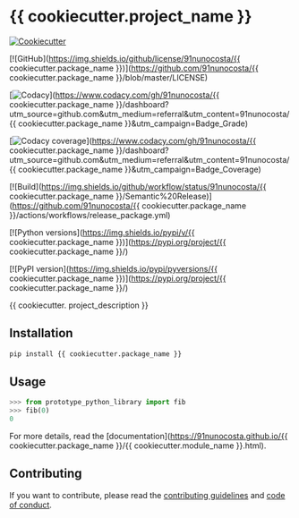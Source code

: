 # {{ cookiecutter.project_name }}

[![Cookiecutter](https://img.shields.io/badge/built%20with-Cookiecutter-ff69b4.svg?logo=cookiecutter)](https://github.com/91nunocosta/python-package-cookiecutter/releases/tag/v0.3.0)

[![GitHub](https://img.shields.io/github/license/91nunocosta/{{ cookiecutter.package_name }})](https://github.com/91nunocosta/{{ cookiecutter.package_name }}/blob/master/LICENSE)

[![Codacy](https://app.codacy.com/project/badge/Grade/cb92f3f137454fae8697c7a6e7334f74)](https://www.codacy.com/gh/91nunocosta/{{ cookiecutter.package_name }}/dashboard?utm_source=github.com&amp;utm_medium=referral&amp;utm_content=91nunocosta/{{ cookiecutter.package_name }}&amp;utm_campaign=Badge_Grade)

[![Codacy coverage](https://app.codacy.com/project/badge/Coverage/cb92f3f137454fae8697c7a6e7334f74)](https://www.codacy.com/gh/91nunocosta/{{ cookiecutter.package_name }}/dashboard?utm_source=github.com&utm_medium=referral&utm_content=91nunocosta/{{ cookiecutter.package_name }}&utm_campaign=Badge_Coverage)

[![Build](https://img.shields.io/github/workflow/status/91nunocosta/{{ cookiecutter.package_name }}/Semantic%20Release)](https://github.com/91nunocosta/{{ cookiecutter.package_name }}/actions/workflows/release_package.yml)

[![Python versions](https://img.shields.io/pypi/v/{{ cookiecutter.package_name }})](https://pypi.org/project/{{ cookiecutter.package_name }}/)

[![PyPI version](https://img.shields.io/pypi/pyversions/{{ cookiecutter.package_name }})](https://pypi.org/project/{{ cookiecutter.package_name }}/)

{{ cookiecutter. project_description }}

## Installation

```bash
pip install {{ cookiecutter.package_name }}
```

## Usage

```python
>>> from prototype_python_library import fib
>>> fib(0)
0

```

For more details, read the
[documentation](https://91nunocosta.github.io/{{ cookiecutter.package_name }}/{{ cookiecutter.module_name }}.html).

## Contributing

If you want to contribute, please read the [contributing guidelines](./CONTRIBUTING.md)
and [code of conduct](./CODE_OF_CONDUCT.md).
